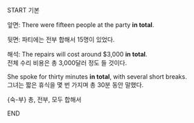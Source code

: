 START
기본

앞면:
There were fifteen people at the party **in total**.

뒷면:
파티에는 전부 합해서 15명이 있었다.

해석:
The repairs will cost around $3,000 **in total**.  
전체 수리 비용은 총 3,000달러 정도 들 것이다.

She spoke for thirty minutes **in total**, with several short breaks.  
그녀는 짧은 휴식을 몇 번 가지며 총 30분 동안 말했다.

{숙-부} 총, 전부, 모두 합해서
<!--ID: 1749293616228-->
END